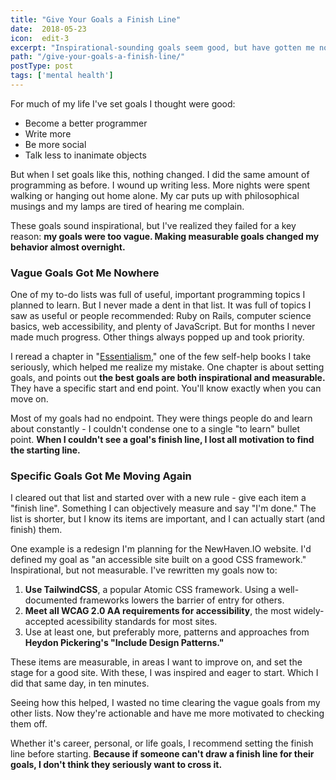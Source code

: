 ```yaml
---
title: "Give Your Goals a Finish Line"
date:  2018-05-23
icon:  edit-3
excerpt: "Inspirational-sounding goals seem good, but have gotten me nowhere. Measurable goals force me to step up and try."
path: "/give-your-goals-a-finish-line/"
postType: post
tags: ['mental health']
---
```


For much of my life I've set goals I thought were good:

* Become a better programmer
* Write more
* Be more social
* Talk less to inanimate objects

But when I set goals like this, nothing changed. I did the same amount of programming as before. I wound up writing less. More nights were spent walking or hanging out home alone. My car puts up with philosophical musings and my lamps are tired of hearing me complain.

These goals sound inspirational, but I've realized they failed for a key reason: **my goals were too vague. Making measurable goals changed my behavior almost overnight.**

### Vague Goals Got Me Nowhere

One of my to-do lists was full of useful, important programming topics I planned to learn. But I never made a dent in that list. It was full of topics I saw as useful or people recommended: Ruby on Rails, computer science basics, web accessibility, and plenty of JavaScript. But for months I never made much progress. Other things always popped up and took priority.

I reread a chapter in "[Essentialism](https://www.amazon.com/Essentialism-Disciplined-Pursuit-Greg-McKeown/dp/0804137382)," one of the few self-help books I take seriously, which helped me realize my mistake. One chapter is about setting goals, and points out **the best goals are both inspirational and measurable.** They have a specific start and end point. You'll know exactly when you can move on.

Most of my goals had no endpoint. They were things people do and learn about constantly - I couldn't condense one to a single "to learn" bullet point. **When I couldn't see a goal's finish line, I lost all motivation to find the starting line.**

### Specific Goals Got Me Moving Again

I cleared out that list and started over with a new rule - give each item a "finish line". Something I can objectively measure and say "I'm done." The list is shorter, but I know its items are important, and I can actually start (and finish) them.

One example is a redesign I'm planning for the NewHaven.IO website. I'd defined my goal as "an accessible site built on a good CSS framework." Inspirational, but not measurable. I've rewritten my goals now to:

1. **Use TailwindCSS**, a popular Atomic CSS framework. Using a well-documented frameworks lowers the barrier of entry for others.
2. **Meet all WCAG 2.0 AA requirements for accessibility**, the most widely-accepted acessibility standards for most sites.
3. Use at least one, but preferably more, patterns and approaches from **Heydon Pickering's "Include Design Patterns."**

These items are measurable, in areas I want to improve on, and set the stage for a good site.  With these, I was inspired and eager to start. Which I did that same day, in ten minutes.

Seeing how this helped, I wasted no time clearing the vague goals from my other lists. Now they're actionable and have me more motivated to checking them off.

Whether it's career, personal, or life goals, I recommend setting the finish line before starting. **Because if someone can't draw a finish line for their goals, I don't think they seriously want to cross it.**
